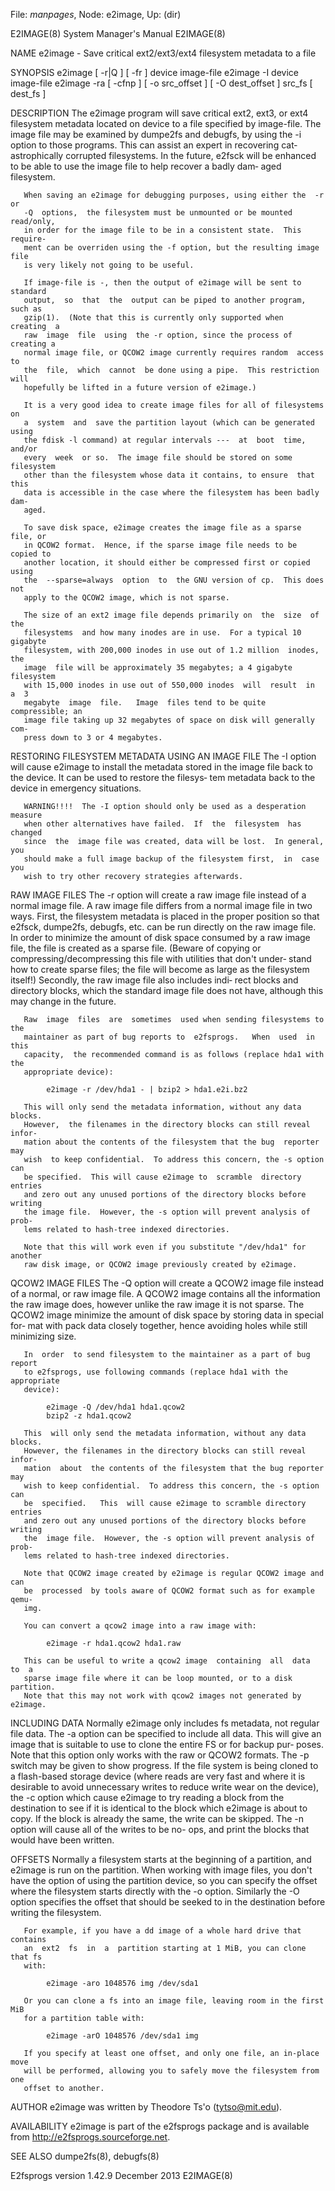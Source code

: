 File: *manpages*,  Node: e2image,  Up: (dir)

E2IMAGE(8)                  System Manager's Manual                 E2IMAGE(8)



NAME
       e2image - Save critical ext2/ext3/ext4 filesystem metadata to a file

SYNOPSIS
       e2image [ -r|Q ] [ -fr ] device image-file
       e2image -I device image-file
       e2image  -ra  [  -cfnp  ] [ -o src_offset ] [ -O dest_offset ] src_fs [
       dest_fs ]

DESCRIPTION
       The e2image program will save critical ext2, ext3, or  ext4  filesystem
       metadata  located  on  device  to  a file specified by image-file.  The
       image file may be examined by dumpe2fs and debugfs,  by  using  the  -i
       option to those programs.  This can assist an expert in recovering cat‐
       astrophically corrupted filesystems.  In the  future,  e2fsck  will  be
       enhanced  to be able to use the image file to help recover a badly dam‐
       aged filesystem.

       When saving an e2image for debugging purposes, using either the  -r  or
       -Q  options,  the filesystem must be unmounted or be mounted read/only,
       in order for the image file to be in a consistent state.  This require‐
       ment can be overriden using the -f option, but the resulting image file
       is very likely not going to be useful.

       If image-file is -, then the output of e2image will be sent to standard
       output,  so  that  the  output can be piped to another program, such as
       gzip(1).  (Note that this is currently only supported when  creating  a
       raw  image  file  using  the -r option, since the process of creating a
       normal image file, or QCOW2 image currently requires random  access  to
       the  file,  which  cannot  be done using a pipe.  This restriction will
       hopefully be lifted in a future version of e2image.)

       It is a very good idea to create image files for all of filesystems  on
       a  system  and  save the partition layout (which can be generated using
       the fdisk -l command) at regular intervals ---  at  boot  time,  and/or
       every  week  or so.  The image file should be stored on some filesystem
       other than the filesystem whose data it contains, to ensure  that  this
       data is accessible in the case where the filesystem has been badly dam‐
       aged.

       To save disk space, e2image creates the image file as a sparse file, or
       in QCOW2 format.  Hence, if the sparse image file needs to be copied to
       another location, it should either be compressed first or copied  using
       the  --sparse=always  option  to  the GNU version of cp.  This does not
       apply to the QCOW2 image, which is not sparse.

       The size of an ext2 image file depends primarily on  the  size  of  the
       filesystems  and how many inodes are in use.  For a typical 10 gigabyte
       filesystem, with 200,000 inodes in use out of 1.2 million  inodes,  the
       image  file will be approximately 35 megabytes; a 4 gigabyte filesystem
       with 15,000 inodes in use out of 550,000 inodes  will  result  in  a  3
       megabyte  image  file.   Image  files tend to be quite compressible; an
       image file taking up 32 megabytes of space on disk will generally  com‐
       press down to 3 or 4 megabytes.

RESTORING FILESYSTEM METADATA USING AN IMAGE FILE
       The  -I option will cause e2image to install the metadata stored in the
       image file back to the device.  It can be used to restore the  filesys‐
       tem metadata back to the device in emergency situations.

       WARNING!!!!  The -I option should only be used as a desperation measure
       when other alternatives have failed.  If  the  filesystem  has  changed
       since  the  image file was created, data will be lost.  In general, you
       should make a full image backup of the filesystem first,  in  case  you
       wish to try other recovery strategies afterwards.

RAW IMAGE FILES
       The  -r  option  will create a raw image file instead of a normal image
       file.  A raw image file differs from a normal image file in  two  ways.
       First, the filesystem metadata is placed in the proper position so that
       e2fsck, dumpe2fs, debugfs, etc. can be run directly on  the  raw  image
       file.   In order to minimize the amount of disk space consumed by a raw
       image file, the file is created as a sparse file.  (Beware  of  copying
       or compressing/decompressing this file with utilities that don't under‐
       stand how to create sparse files; the file will become as large as  the
       filesystem  itself!)   Secondly, the raw image file also includes indi‐
       rect blocks and directory blocks, which the standard  image  file  does
       not have, although this may change in the future.

       Raw  image  files  are  sometimes  used when sending filesystems to the
       maintainer as part of bug reports to  e2fsprogs.   When  used  in  this
       capacity,  the recommended command is as follows (replace hda1 with the
       appropriate device):

            e2image -r /dev/hda1 - | bzip2 > hda1.e2i.bz2

       This will only send the metadata information, without any data  blocks.
       However,  the filenames in the directory blocks can still reveal infor‐
       mation about the contents of the filesystem that the bug  reporter  may
       wish  to keep confidential.  To address this concern, the -s option can
       be specified.  This will cause e2image to  scramble  directory  entries
       and zero out any unused portions of the directory blocks before writing
       the image file.  However, the -s option will prevent analysis of  prob‐
       lems related to hash-tree indexed directories.

       Note that this will work even if you substitute "/dev/hda1" for another
       raw disk image, or QCOW2 image previously created by e2image.

QCOW2 IMAGE FILES
       The -Q option will create a QCOW2 image file instead of  a  normal,  or
       raw  image  file.   A  QCOW2 image contains all the information the raw
       image does, however unlike the raw image it is not  sparse.  The  QCOW2
       image minimize the amount of disk space by storing data in special for‐
       mat with pack data closely together, hence avoiding holes  while  still
       minimizing size.

       In  order  to send filesystem to the maintainer as a part of bug report
       to e2fsprogs, use following commands (replace hda1 with the appropriate
       device):

            e2image -Q /dev/hda1 hda1.qcow2
            bzip2 -z hda1.qcow2

       This  will only send the metadata information, without any data blocks.
       However, the filenames in the directory blocks can still reveal  infor‐
       mation  about  the contents of the filesystem that the bug reporter may
       wish to keep confidential.  To address this concern, the -s option  can
       be  specified.   This  will cause e2image to scramble directory entries
       and zero out any unused portions of the directory blocks before writing
       the  image file.  However, the -s option will prevent analysis of prob‐
       lems related to hash-tree indexed directories.

       Note that QCOW2 image created by e2image is regular QCOW2 image and can
       be  processed  by tools aware of QCOW2 format such as for example qemu-
       img.

       You can convert a qcow2 image into a raw image with:

            e2image -r hda1.qcow2 hda1.raw

       This can be useful to write a qcow2 image  containing  all  data  to  a
       sparse image file where it can be loop mounted, or to a disk partition.
       Note that this may not work with qcow2 images not generated by e2image.

INCLUDING DATA
       Normally e2image only includes fs metadata, not regular file data.  The
       -a  option  can  be  specified  to include all data.  This will give an
       image that is suitable to use to clone the entire FS or for backup pur‐
       poses.  Note that this option only works with the raw or QCOW2 formats.
       The -p switch may be given to show progress.  If  the  file  system  is
       being cloned to a flash-based storage device (where reads are very fast
       and where it is desirable to avoid unnecessary writes to  reduce  write
       wear on the device), the -c option which cause e2image to try reading a
       block from the destination to see if it is identical to the block which
       e2image  is about to copy.  If the block is already the same, the write
       can be skipped.  The -n option will cause all of the writes to  be  no-
       ops, and print the blocks that would have been written.

OFFSETS
       Normally  a  filesystem  starts  at  the  beginning of a partition, and
       e2image is run on the partition.  When working with  image  files,  you
       don't have the option of using the partition device, so you can specify
       the offset where the filesystem starts directly  with  the  -o  option.
       Similarly  the  -O option specifies the offset that should be seeked to
       in the destination before writing the filesystem.

       For example, if you have a dd image of a whole hard drive that contains
       an  ext2  fs  in  a  partition starting at 1 MiB, you can clone that fs
       with:

            e2image -aro 1048576 img /dev/sda1

       Or you can clone a fs into an image file, leaving room in the first MiB
       for a partition table with:

            e2image -arO 1048576 /dev/sda1 img

       If you specify at least one offset, and only one file, an in-place move
       will be performed, allowing you to safely move the filesystem from  one
       offset to another.

AUTHOR
       e2image was written by Theodore Ts'o (tytso@mit.edu).

AVAILABILITY
       e2image  is  part  of  the  e2fsprogs  package  and  is  available from
       http://e2fsprogs.sourceforge.net.

SEE ALSO
       dumpe2fs(8), debugfs(8)




E2fsprogs version 1.42.9         December 2013                      E2IMAGE(8)
